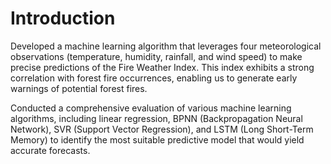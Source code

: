 # Introduction
Developed a machine learning algorithm that leverages four meteorological observations (temperature, humidity, rainfall, and wind speed) to make precise predictions of the Fire Weather Index. This index exhibits a strong correlation with forest fire occurrences, enabling us to generate early warnings of potential forest fires.

Conducted a comprehensive evaluation of various machine learning algorithms, including linear regression, BPNN (Backpropagation Neural Network), SVR (Support Vector Regression), and LSTM (Long Short-Term Memory) to identify the most suitable predictive model that would yield accurate forecasts.
